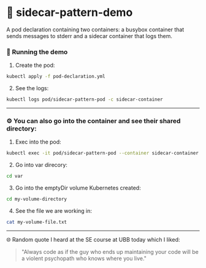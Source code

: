 # 🚗 sidecar-pattern-demo
A pod declaration containing two containers: a busybox container that sends messages to stderr and a sidecar container that logs them.

### 🚀 Running the demo
1. Create the pod:
```bash
kubectl apply -f pod-declaration.yml
```

2. See the logs:
```bash
kubectl logs pod/sidecar-pattern-pod -c sidecar-container
```

---

### ⚙️  You can also go into the container and see their shared directory:

1. Exec into the pod:
```bash
kubectl exec -it pod/sidecar-pattern-pod --container sidecar-container
```

2. Go into var direcory:
```bash
cd var
```

3. Go into the emptyDir volume Kubernetes created:
```bash
cd my-volume-directory
```

4. See the file we are working in:
```bash
cat my-volume-file.txt
```

---

🌐 Random quote I heard at the SE course at UBB today which I liked:
> "Always code as if the guy who ends up maintaining your code will be a violent psychopath who knows where you live."
